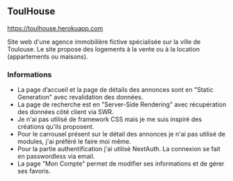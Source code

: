 ## ToulHouse
https://toulhouse.herokuapp.com

Site web d'une agence immobilière fictive spécialisée sur la ville de Toulouse.
Le site propose des logements à la vente ou à la location (appartements ou maisons).

### Informations
* La page d’accueil et la page de détails des annonces sont en "Static Generation" avec revalidation des données.
* La page de recherche est en "Server-Side Rendering" avec récupération des données côté client via SWR.
* Je n'ai pas utilisé de framework CSS mais je me suis inspiré des créations qu'ils proposent.
* Pour le carrousel présent sur le détail des annonces je n'ai pas utilisé de modules, j'ai préféré le faire moi même.
* Pour la partie authentification j'ai utilisé NextAuth. La connexion se fait en passwordless via email.
* La page "Mon Compte" permet de modifier ses informations et de gérer ses favoris.

